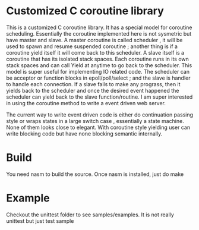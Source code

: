 Customized C coroutine library
=======================================

This is a customized C coroutine library. It has a special model for coroutine scheduling. Essentially the coroutine
implemented here is not sysmetric but have master and slave. A master coroutine is called scheduler , it will be used to
spawn and resume suspended coroutine ; another thing is if a coroutine yield itself it will come back to this scheduler.
A slave itself is a coroutine that has its isolated stack spaces. Each coroutine runs in its own stack spaces and can
call Yield at anytime to go back to the scheduler. This model is super useful for implementing IO related code. The
scheduler can be acceptor or function blocks in epoll/poll/select ; and the slave is handler to handle each connection.
If a slave fails to make any prograss, then it yields back to the scheduler and once the desired event happened the
scheduler can yield back to the slave function/routine. I am super interested in using the coroutine method to write a
event driven web server.

The current way to write event driven code is either do continuation passing style or wraps states in a large switch
case , essentially a state machine. None of them looks close to elegant. With coroutine style yielding user can write
blocking code but have none blocking semantic internally.


# Build

You need nasm to build the source. Once nasm is installed, just do make


# Example
Checkout the unittest folder to see samples/examples. It is not really unittest but just test sample
